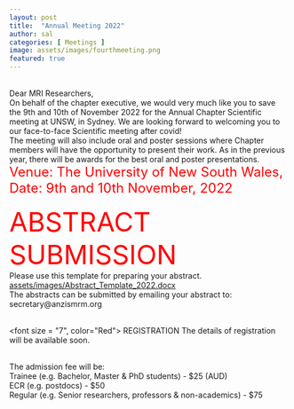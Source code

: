 ```yaml
---
layout: post
title:  "Annual Meeting 2022"
author: sal
categories: [ Meetings ]
image: assets/images/fourthmeeting.png
featured: true
---
```

<br>
Dear MRI Researchers,
<br>
On behalf of the chapter executive, we would very much like you to save the 9th and 10th of November 2022 for the Annual Chapter Scientific meeting at UNSW, in Sydney.  
We are looking forward to welcoming you to our face-to-face Scientific meeting after covid!

<br>
The meeting will also include oral and poster sessions where Chapter members will have the opportunity to present their work. 
As in the previous year, there will be awards for the best oral and poster presentations.

<br>
<font size = "5", color="Red"> Venue: The University of New South Wales, 
<br>
Date: 9th and 10th November, 2022
</font>
<br>
<br>
<font size = "7", color="Red"> ABSTRACT SUBMISSION </font>
<br>
Please use this template for preparing your abstract.  <a href="url">assets/images/Abstract_Template_2022.docx</a>
<br>  
The abstracts can be submitted by emailing your abstract to: secretary@anzismrm.org

<br>
<br>

<font size = "7", color="Red"> REGISTRATION </font> 
The details of registration will be available soon. 

<br>
The admission fee will be:
<br>
Trainee (e.g. Bachelor, Master & PhD students) - $25 (AUD)
<br>
ECR (e.g. postdocs) - $50
<br>
Regular (e.g. Senior researchers, professors & non-academics) - $75
